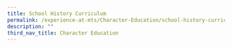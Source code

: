 ```yaml
---
title: School History Curriculum
permalink: /experience-at-mts/Character-Education/school-history-curriculum
description: ""
third_nav_title: Character Education
---
```

